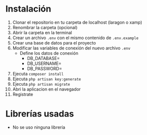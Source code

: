 # Instalación

1. Clonar el repositorio en tu carpeta de localhost (laragon o xamp)
2. Renombrar la carpeta (opcional)
3. Abrir la carpeta en la terminal
4. Crear un archivo `.env` con el mismo contenido de `.env.example`
5. Crear una base de datos para el proyecto
6. Modificar las variables de conexión del nuevo archivo `.env`
    - Define los datos de conexión
        - DB_DATABASE=
        - DB_USERNAME=
        - DB_PASSWORD=
7. Ejecuta `composer install`
8. Ejecuta `php artisan key:generate`
9. Ejecuta `php artisan migrate`
10. Abri la aplicacion en el navegador
11. Registrate

# Librerías usadas

- No se uso ninguna librería

    
